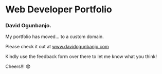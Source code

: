 # Web Developer Portfolio
### David Ogunbanjo.

My portfolio has moved... to a custom domain.

Please check it out at www.davidogunbanjo.com 

Kindly use the feedback form over there to let me know what you think!

Cheers!!!
 😎
